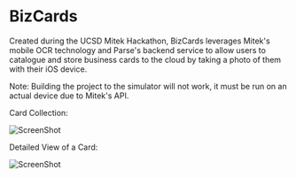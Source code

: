 BizCards
========

Created during the UCSD Mitek Hackathon, BizCards leverages Mitek's mobile OCR technology and Parse's backend 
service to allow users to catalogue and store business cards to the cloud by taking a photo of them with their iOS device.

Note:
Building the project to the simulator will not work, it must be run on an actual device due to Mitek's API.


Card Collection:


![ScreenShot](http://i.imgur.com/dosPV7Sl.png)

Detailed View of a Card:


![ScreenShot](http://i.imgur.com/l1okDlGl.png)
